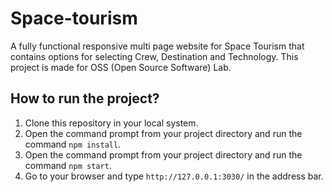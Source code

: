 # Space-tourism
A fully functional responsive multi page website for Space Tourism that contains options for selecting Crew, Destination and Technology.
This project is made for OSS (Open Source Software) Lab.

## How to run the project?

1. Clone this repository in your local system.
2. Open the command prompt from your project directory and run the command `npm install`.
3. Open the command prompt from your project directory and run the command `npm start`.
4. Go to your browser and type `http://127.0.0.1:3030/` in the address bar.
